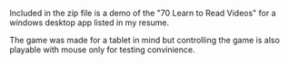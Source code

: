Included in the zip file is a demo of the "70 Learn to Read Videos" for a windows desktop app listed in my resume.

The game was made for a tablet in mind but controlling the game is also playable with mouse only for testing convinience.

